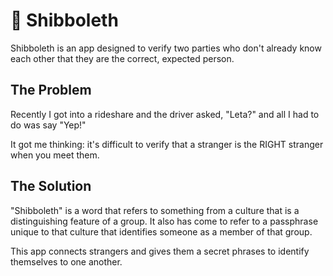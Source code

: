# 🔐 Shibboleth

Shibboleth is an app designed to verify two parties who don't already know each other that they are the correct, expected person.

## The Problem

Recently I got into a rideshare and the driver asked, "Leta?" and all I had to do was say "Yep!"

It got me thinking: it's difficult to verify that a stranger is the RIGHT stranger when you meet them.

## The Solution

"Shibboleth" is a word that refers to something from a culture that is a distinguishing feature of a group. It also has come to refer to a passphrase unique to that culture that identifies someone as a member of that group.

This app connects strangers and gives them a secret phrases to identify themselves to one another.
